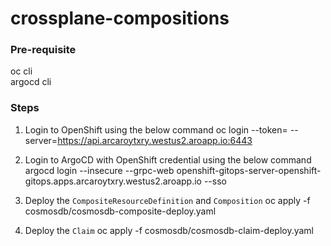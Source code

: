 # crossplane-compositions
### Pre-requisite
oc cli  
argocd cli  

### Steps
1. Login to OpenShift using the below command
    oc login --token=<your-token> --server=https://api.arcaroytxry.westus2.aroapp.io:6443

2. Login to ArgoCD with OpenShift credential using the below command
    argocd login --insecure --grpc-web openshift-gitops-server-openshift-gitops.apps.arcaroytxry.westus2.aroapp.io --sso

3. Deploy the `CompositeResourceDefinition` and `Composition`
    oc apply -f cosmosdb/cosmosdb-composite-deploy.yaml

4. Deploy the `Claim`
    oc apply -f cosmosdb/cosmosdb-claim-deploy.yaml
